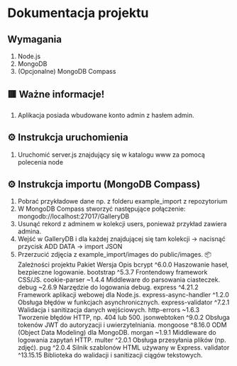 # Dokumentacja projektu
## Wymagania
1. Node.js
2. MongoDB
3. (Opcjonalne) MongoDB Compass
## 🟥 Ważne informacje!
1. Aplikacja posiada wbudowane konto admin z hasłem admin.
## ⚙️ Instrukcja uruchomienia
1. Uruchomić server.js znajdujący się w katalogu www za pomocą polecenia node
## ⚙️ Instrukcja importu (MongoDB Compass)
1. Pobrać przykładowe dane np. z folderu example_import z repozytorium
2. W MongoDB Compass stworzyć następujące połączenie: mongodb://localhost:27017/GalleryDB
3. Usunąć rekord z adminem w kolekcji users, ponieważ przykład zawiera admina.
4. Wejść w GalleryDB i dla każdej znajdującej się tam kolekcji -> nacisnąć przycisk ADD DATA -> import JSON
5. Przerzucić zdjęcia z example_import/images do public/images.
📦 Zależności projektu
Pakiet	Wersja	Opis
bcrypt	^6.0.0	Haszowanie haseł, bezpieczne logowanie.
bootstrap	^5.3.7	Frontendowy framework CSS/JS.
cookie-parser	~1.4.4	Middleware do parsowania ciasteczek.
debug	~2.6.9	Narzędzie do logowania debug.
express	^4.21.2	Framework aplikacji webowej dla Node.js.
express-async-handler	^1.2.0	Obsługa błędów w funkcjach asynchronicznych.
express-validator	^7.2.1	Walidacja i sanitizacja danych wejściowych.
http-errors	~1.6.3	Tworzenie błędów HTTP, np. 404 lub 500.
jsonwebtoken	^9.0.2	Obsługa tokenów JWT do autoryzacji i uwierzytelniania.
mongoose	^8.16.0	ODM (Object Data Modeling) dla MongoDB.
morgan	~1.9.1	Middleware do logowania zapytań HTTP.
multer	^2.0.1	Obsługa przesyłania plików (np. zdjęć).
pug	^2.0.4	Silnik szablonów HTML używany w Express.
validator	^13.15.15	Biblioteka do walidacji i sanitizacji ciągów tekstowych.
